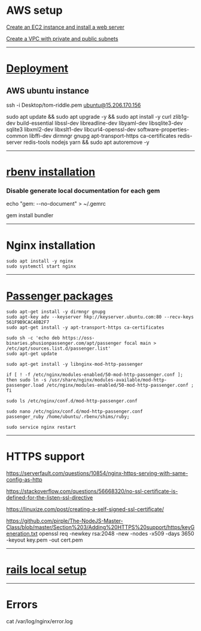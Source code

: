 # AWS setup
[Create an EC2 instance and install a web server](https://docs.aws.amazon.com/AmazonRDS/latest/UserGuide/CHAP_Tutorials.WebServerDB.CreateWebServer.html)

[Create a VPC with private and public subnets](https://docs.aws.amazon.com/AmazonRDS/latest/UserGuide/CHAP_Tutorials.WebServerDB.CreateVPC.html#CHAP_Tutorials.WebServerDB.CreateVPC.VPCAndSubnets)

---
# [Deployment](https://gorails.com/deploy/ubuntu/20.04#nginx)
## AWS ubuntu instance
ssh -i Desktop/tom-riddle.pem ubuntu@15.206.170.156

sudo apt update && sudo apt upgrade -y && sudo apt install -y curl zlib1g-dev build-essential libssl-dev libreadline-dev libyaml-dev libsqlite3-dev sqlite3 libxml2-dev libxslt1-dev libcurl4-openssl-dev software-properties-common libffi-dev dirmngr gnupg apt-transport-https ca-certificates redis-server redis-tools nodejs yarn && sudo apt autoremove -y

---
# [rbenv installation](./rbenv.md)

### Disable generate local documentation for each gem
echo "gem: --no-document" > ~/.gemrc

gem install bundler

---
# Nginx installation
```
sudo apt install -y nginx
sudo systemctl start nginx
```

---
# [Passenger packages](https://www.phusionpassenger.com/library/install/nginx/install/oss/bionic/#step-1:-install-passenger-packages)
```
sudo apt-get install -y dirmngr gnupg
sudo apt-key adv --keyserver hkp://keyserver.ubuntu.com:80 --recv-keys 561F9B9CAC40B2F7
sudo apt-get install -y apt-transport-https ca-certificates

sudo sh -c 'echo deb https://oss-binaries.phusionpassenger.com/apt/passenger focal main > /etc/apt/sources.list.d/passenger.list'
sudo apt-get update

sudo apt-get install -y libnginx-mod-http-passenger
```
```
if [ ! -f /etc/nginx/modules-enabled/50-mod-http-passenger.conf ]; then sudo ln -s /usr/share/nginx/modules-available/mod-http-passenger.load /etc/nginx/modules-enabled/50-mod-http-passenger.conf ; fi

sudo ls /etc/nginx/conf.d/mod-http-passenger.conf
```
```
sudo nano /etc/nginx/conf.d/mod-http-passenger.conf
passenger_ruby /home/ubuntu/.rbenv/shims/ruby;

sudo service nginx restart
```
---
# HTTPS support

https://serverfault.com/questions/10854/nginx-https-serving-with-same-config-as-http

https://stackoverflow.com/questions/56668320/no-ssl-certificate-is-defined-for-the-listen-ssl-directive

https://linuxize.com/post/creating-a-self-signed-ssl-certificate/

<!-- openssl req -newkey rsa:4096 \
            -x509 \
            -sha256 \
            -days 3650 \
            -nodes \
            -out cert.pem \
            -keyout key.pem \
            -subj "/C=SI/ST=Ljubljana/L=Ljubljana/O=Security/OU=IT Department/CN=www.tradecred.com"
 -->

https://github.com/pirple/The-NodeJS-Master-Class/blob/master/Section%203/Adding%20HTTPS%20support/https/keyGeneration.txt
openssl req -newkey rsa:2048 -new -nodes -x509 -days 3650 -keyout key.pem -out cert.pem


---
# [rails local setup](./aws-rails-local-guide.md)

---
# Errors
cat /var/log/nginx/error.log
